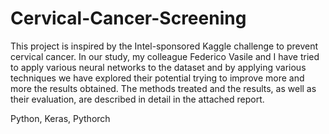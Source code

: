 # Cervical-Cancer-Screening

This project is inspired by the Intel-sponsored Kaggle challenge to prevent cervical cancer. In our study, my colleague Federico Vasile and I have tried to apply various neural networks to the dataset and by applying various techniques we have explored their potential trying to improve more and more the results obtained. The methods treated and the results, as well as their evaluation, are described in detail in the attached report.


Python, Keras, Pythorch
